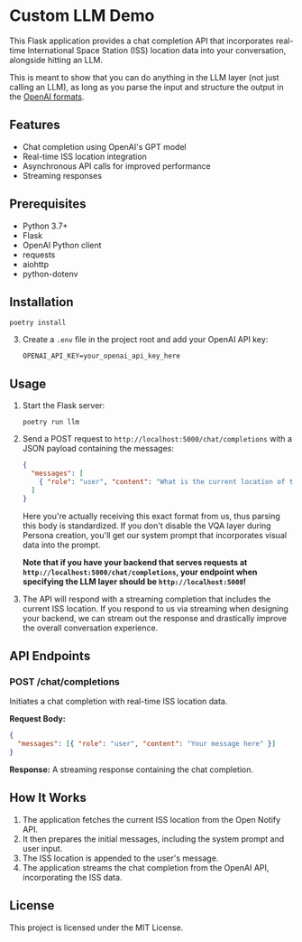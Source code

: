 # Custom LLM Demo

This Flask application provides a chat completion API that incorporates real-time International Space Station (ISS) location data into your conversation, alongside hitting an LLM.

This is meant to show that you can do anything in the LLM layer (not just calling an LLM), as long as you parse the input and structure the output in the [OpenAI formats](https://platform.openai.com/docs/api-reference/chat).

## Features

- Chat completion using OpenAI's GPT model
- Real-time ISS location integration
- Asynchronous API calls for improved performance
- Streaming responses

## Prerequisites

- Python 3.7+
- Flask
- OpenAI Python client
- requests
- aiohttp
- python-dotenv

## Installation

```
poetry install
```

3. Create a `.env` file in the project root and add your OpenAI API key:
   ```
   OPENAI_API_KEY=your_openai_api_key_here
   ```

## Usage

1. Start the Flask server:

   ```
   poetry run llm
   ```

2. Send a POST request to `http://localhost:5000/chat/completions` with a JSON payload containing the messages:

   ```json
   {
     "messages": [
       { "role": "user", "content": "What is the current location of the ISS?" }
     ]
   }
   ```

   Here you're actually receiving this exact format from us, thus parsing this body is standardized. If you don't disable the VQA layer during Persona creation, you'll get our system prompt that incorporates visual data into the prompt.

   **Note that if you have your backend that serves requests at `http://localhost:5000/chat/completions`, your endpoint when specifying the LLM layer should be `http://localhost:5000`!**

3. The API will respond with a streaming completion that includes the current ISS location. If you respond to us via streaming when designing your backend, we can stream out the response and drastically improve the overall conversation experience.

## API Endpoints

### POST /chat/completions

Initiates a chat completion with real-time ISS location data.

**Request Body:**

```json
{
  "messages": [{ "role": "user", "content": "Your message here" }]
}
```

**Response:**
A streaming response containing the chat completion.

## How It Works

1. The application fetches the current ISS location from the Open Notify API.
2. It then prepares the initial messages, including the system prompt and user input.
3. The ISS location is appended to the user's message.
4. The application streams the chat completion from the OpenAI API, incorporating the ISS data.

## License

This project is licensed under the MIT License.
